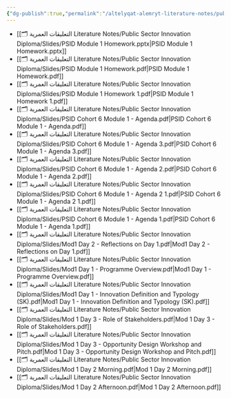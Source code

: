 ```yaml
---
{"dg-publish":true,"permalink":"/altelyqat-alemryt-literature-notes/public-sector-innovation-diploma/slides/slides/"}
---
```



-  [[🗂️ التعليقات العمرية Literature Notes/Public Sector Innovation Diploma/Slides/PSID Module 1 Homework.pptx|PSID Module 1 Homework.pptx]]
-  [[🗂️ التعليقات العمرية Literature Notes/Public Sector Innovation Diploma/Slides/PSID Module 1 Homework.pdf|PSID Module 1 Homework.pdf]]
-  [[🗂️ التعليقات العمرية Literature Notes/Public Sector Innovation Diploma/Slides/PSID Module 1 Homework 1.pdf|PSID Module 1 Homework 1.pdf]]
-  [[🗂️ التعليقات العمرية Literature Notes/Public Sector Innovation Diploma/Slides/PSID Cohort 6 Module 1 - Agenda.pdf|PSID Cohort 6 Module 1 - Agenda.pdf]]
-  [[🗂️ التعليقات العمرية Literature Notes/Public Sector Innovation Diploma/Slides/PSID Cohort 6 Module 1 - Agenda 3.pdf|PSID Cohort 6 Module 1 - Agenda 3.pdf]]
-  [[🗂️ التعليقات العمرية Literature Notes/Public Sector Innovation Diploma/Slides/PSID Cohort 6 Module 1 - Agenda 2.pdf|PSID Cohort 6 Module 1 - Agenda 2.pdf]]
-  [[🗂️ التعليقات العمرية Literature Notes/Public Sector Innovation Diploma/Slides/PSID Cohort 6 Module 1 - Agenda 2 1.pdf|PSID Cohort 6 Module 1 - Agenda 2 1.pdf]]
-  [[🗂️ التعليقات العمرية Literature Notes/Public Sector Innovation Diploma/Slides/PSID Cohort 6 Module 1 - Agenda 1.pdf|PSID Cohort 6 Module 1 - Agenda 1.pdf]]
-  [[🗂️ التعليقات العمرية Literature Notes/Public Sector Innovation Diploma/Slides/Mod1 Day 2 - Reflections on Day 1.pdf|Mod1 Day 2 - Reflections on Day 1.pdf]]
-  [[🗂️ التعليقات العمرية Literature Notes/Public Sector Innovation Diploma/Slides/Mod1 Day 1 - Programme Overview.pdf|Mod1 Day 1 - Programme Overview.pdf]]
-  [[🗂️ التعليقات العمرية Literature Notes/Public Sector Innovation Diploma/Slides/Mod1 Day 1 - Innovation Definition and Typology (SK).pdf|Mod1 Day 1 - Innovation Definition and Typology (SK).pdf]]
-  [[🗂️ التعليقات العمرية Literature Notes/Public Sector Innovation Diploma/Slides/Mod 1 Day 3 - Role of Stakeholders.pdf|Mod 1 Day 3 - Role of Stakeholders.pdf]]
-  [[🗂️ التعليقات العمرية Literature Notes/Public Sector Innovation Diploma/Slides/Mod 1 Day 3 - Opportunity Design Workshop and Pitch.pdf|Mod 1 Day 3 - Opportunity Design Workshop and Pitch.pdf]]
-  [[🗂️ التعليقات العمرية Literature Notes/Public Sector Innovation Diploma/Slides/Mod 1 Day 2 Morning.pdf|Mod 1 Day 2 Morning.pdf]]
-  [[🗂️ التعليقات العمرية Literature Notes/Public Sector Innovation Diploma/Slides/Mod 1 Day 2 Afternoon.pdf|Mod 1 Day 2 Afternoon.pdf]]

